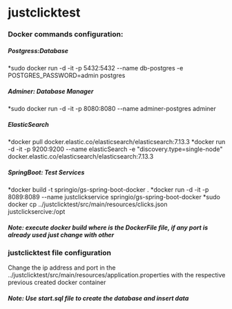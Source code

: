 # justclicktest
### Docker commands configuration:
##### Postgress:Database
*sudo docker run -d -it -p 5432:5432   --name db-postgres  -e POSTGRES_PASSWORD=admin     postgres
##### Adminer: Database Manager
*sudo docker run -d -it -p 8080:8080 --name adminer-postgres  adminer
##### ElasticSearch
*docker pull docker.elastic.co/elasticsearch/elasticsearch:7.13.3
*docker run -d -it -p 9200:9200 --name elasticSearch -e "discovery.type=single-node" docker.elastic.co/elasticsearch/elasticsearch:7.13.3
##### SpringBoot: Test Services 
*docker build -t springio/gs-spring-boot-docker .
*docker run -d -it -p 8089:8089 --name justclickservice springio/gs-spring-boot-docker
*sudo docker cp ../justclicktest/src/main/resources/clicks.json justclicksercive:/opt
##### Note: execute docker build where is the DockerFile file, if any port is already used just change with other
### justclicktest file configuration
Change the ip address and port in the ../justclicktest/src/main/resources/application.properties with the respective previous created docker container
##### Note: Use start.sql file to create the database and insert data